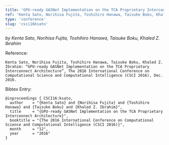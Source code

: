 ```yaml
---
title: 'GPU-ready GASNet Implementation on the TCA Proprietary Interconnect Architecture'
ref: 'Kenta Sato, Norihisa Fujita, Toshihiro Hanawa, Taisuke Boku, Khaled Z. Ibrahim: “GPU-ready GASNet Implementation on the TCA Proprietary Interconnect Architecture”, The 2016 International Conference on Computational Science and Computational Intelligence (CSCI 2016), Dec. 2016.'
type: 'conference'
slug: 'csci16ksato'
---
```


*by Kenta Sato, Norihisa Fujita, Toshihiro Hanawa, Taisuke Boku, Khaled Z. Ibrahim*

Reference:
```
Kenta Sato, Norihisa Fujita, Toshihiro Hanawa, Taisuke Boku, Khaled Z. Ibrahim: “GPU-ready GASNet Implementation on the TCA Proprietary Interconnect Architecture”, The 2016 International Conference on Computational Science and Computational Intelligence (CSCI 2016), Dec. 2016.
```

Bibtex Entry:
```
@inproceedings { CSCI16:ksato,
  author    = "{Kenta Sato} and {Norihisa Fujita} and {Toshihiro Hanawa} and {Taisuke Boku} and {Khaled Z. Ibrahim}",
  title     = "{GPU-ready GASNet Implementation on the TCA Proprietary Interconnect Architecture}",
  booktitle = "{The 2016 International Conference on Computational Science and Computational Intelligence (CSCI 2016)}",
  month     = "12",
  year      = "2016"
}
```
